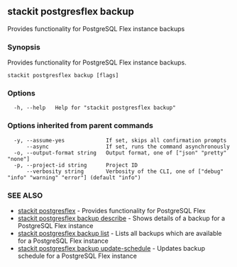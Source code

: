 ## stackit postgresflex backup

Provides functionality for PostgreSQL Flex instance backups

### Synopsis

Provides functionality for PostgreSQL Flex instance backups.

```
stackit postgresflex backup [flags]
```

### Options

```
  -h, --help   Help for "stackit postgresflex backup"
```

### Options inherited from parent commands

```
  -y, --assume-yes             If set, skips all confirmation prompts
      --async                  If set, runs the command asynchronously
  -o, --output-format string   Output format, one of ["json" "pretty" "none"]
  -p, --project-id string      Project ID
      --verbosity string       Verbosity of the CLI, one of ["debug" "info" "warning" "error"] (default "info")
```

### SEE ALSO

* [stackit postgresflex](./stackit_postgresflex.md)	 - Provides functionality for PostgreSQL Flex
* [stackit postgresflex backup describe](./stackit_postgresflex_backup_describe.md)	 - Shows details of a backup for a PostgreSQL Flex instance
* [stackit postgresflex backup list](./stackit_postgresflex_backup_list.md)	 - Lists all backups which are available for a PostgreSQL Flex instance
* [stackit postgresflex backup update-schedule](./stackit_postgresflex_backup_update-schedule.md)	 - Updates backup schedule for a PostgreSQL Flex instance

